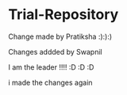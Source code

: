 Trial-Repository
================

Change made by Pratiksha :):):)


Changes addded by Swapnil  

I am the leader !!!! :D :D :D

i made the changes again 

